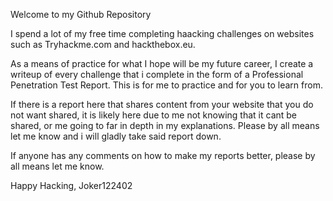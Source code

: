 Welcome to my Github Repository

I spend a lot of my free time completing haacking challenges on websites such as Tryhackme.com and hackthebox.eu. 

As a means of practice for what I hope will be my future career, I create a writeup of every challenge that i complete in the form of a Professional Penetration Test Report. This is for me to practice and for you to learn from. 

If there is a report here that shares content from your website that you do not want shared, it is likely here due to me not knowing that it cant be shared, or me going to far in depth in my explanations. Please by all means let me know and i will gladly take said report down. 

If anyone has any comments on how to make my reports better, please by all means let me know.

Happy Hacking,
Joker122402
